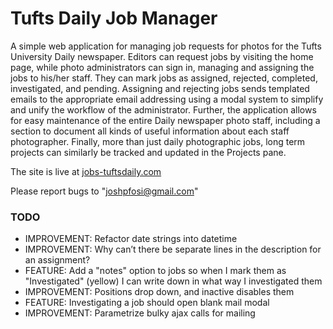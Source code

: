 # Tufts Daily Job Manager #

A simple web application for managing job requests for photos for the Tufts University Daily newspaper. Editors can request jobs by visiting the home page, while photo administrators can sign in, managing and assigning the jobs to his/her staff. They can mark jobs as assigned, rejected, completed, investigated, and pending. Assigning and rejecting jobs sends templated emails to the appropriate email addressing using a modal system to simplify and unify the workflow of the administrator. Further, the application allows for easy maintenance of the entire Daily newspaper photo staff, including a section to document all kinds of useful information about each staff photographer. Finally, more than just daily photographic jobs, long term projects can similarly be tracked and updated in the Projects pane. 

The site is live at [jobs-tuftsdaily.com](http://jobs-tuftsdaily.herokuapp.com/ "site-link") 

Please report bugs to "joshpfosi@gmail.com"

### TODO ###

* IMPROVEMENT: Refactor date strings into datetime
* IMPROVEMENT: Why can’t there be separate lines in the description for an assignment? 
* FEATURE: Add a "notes" option to jobs so when I mark them as "Investigated" (yellow) I can write down in what way I investigated them
* IMPROVEMENT: Positions drop down, and inactive disables them
* FEATURE: Investigating a job should open blank mail modal
* IMPROVEMENT: Parametrize bulky ajax calls for mailing
